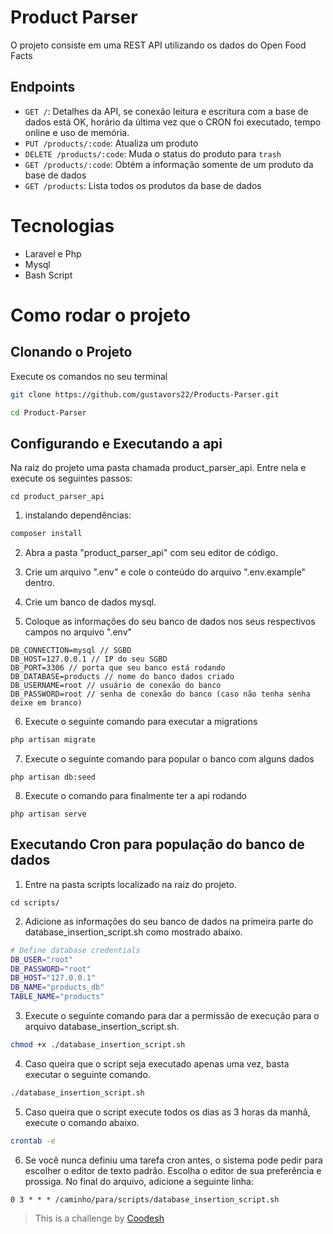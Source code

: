 # Product Parser

O projeto consiste em uma REST API utilizando os dados do Open Food Facts

## Endpoints

 - `GET /`: Detalhes da API, se conexão leitura e escritura com a base de dados está OK, horário da última vez que o CRON foi executado, tempo online e uso de memória.
 - `PUT /products/:code`: Atualiza um produto
 - `DELETE /products/:code`: Muda o status do produto para `trash`
 - `GET /products/:code`: Obtém a informação somente de um produto da base de dados
 - `GET /products`: Lista todos os produtos da base de dados

# Tecnologias
- Laravel e Php
- Mysql
- Bash Script
# Como rodar o projeto

## Clonando o Projeto

Execute os comandos no seu terminal

```bash
git clone https://github.com/gustavors22/Products-Parser.git
```

```bash
cd Product-Parser
```

## Configurando e Executando a api

Na raiz do projeto uma pasta chamada product_parser_api. Entre nela e execute os seguintes passos:

```
cd product_parser_api
```

1. instalando dependências:

```bash
composer install
```

2. Abra a pasta "product_parser_api" com seu editor de código.

3. Crie um arquivo ".env" e cole o conteúdo do arquivo ".env.example" dentro.

4. Crie um banco de dados mysql.

5. Coloque as informações do seu banco de dados nos seus respectivos campos no arquivo ".env"

```
DB_CONNECTION=mysql // SGBD
DB_HOST=127.0.0.1 // IP do seu SGBD
DB_PORT=3306 // porta que seu banco está rodando
DB_DATABASE=products // nome do banco dados criado
DB_USERNAME=root // usuário de conexão do banco
DB_PASSWORD=root // senha de conexão do banco (caso não tenha senha deixe em branco)
```

6. Execute o seguinte comando para executar a migrations

```bash
php artisan migrate
```

7. Execute o seguinte comando para popular o banco com alguns dados

```
php artisan db:seed
```

8. Execute o comando para finalmente ter a api rodando

```
php artisan serve
```
## Executando Cron para população do banco de dados

1. Entre na pasta scripts localizado na raiz do projeto.

``` 
cd scripts/
```

2. Adicione as informações do seu banco de dados na primeira parte do database_insertion_script.sh como mostrado abaixo.

```bash
# Define database credentials
DB_USER="root"
DB_PASSWORD="root"
DB_HOST="127.0.0.1"
DB_NAME="products_db"
TABLE_NAME="products"
```

3. Execute o seguinte comando para dar a permissão de execução para o arquivo database_insertion_script.sh.

```bash
chmod +x ./database_insertion_script.sh
````

4. Caso queira que o script seja executado apenas uma vez, basta executar o seguinte comando.

```bash
./database_insertion_script.sh
```
5. Caso queira que o script execute todos os dias as 3 horas da manhã, execute o comando abaixo.

```bash
crontab -e
```

6. Se você nunca definiu uma tarefa cron antes, o sistema pode pedir para escolher o editor de texto padrão. Escolha o editor de sua preferência e prossiga. No final do arquivo, adicione a seguinte linha:

```cron
0 3 * * * /caminho/para/scripts/database_insertion_script.sh
```


>  This is a challenge by [Coodesh](https://coodesh.com/)